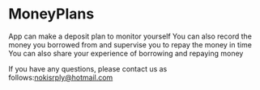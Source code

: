 # MoneyPlans
App can make a deposit plan to monitor yourself
You can also record the money you borrowed from and supervise you to repay the money in time
You can also share your experience of borrowing and repaying money

If you have any questions, please contact us as follows:nokisrply@hotmail.com
